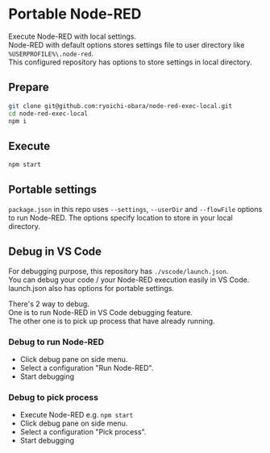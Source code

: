 # Portable Node-RED

Execute Node-RED with local settings.  
Node-RED with default options stores settings file to user directory like ``%USERPROFILE%\.node-red``.  
This configured repository has options to store settings in local directory.  


## Prepare

```sh
git clone git@github.com:ryoichi-obara/node-red-exec-local.git
cd node-red-exec-local
npm i
```

## Execute

```sh
npm start
```


## Portable settings

``package.json`` in this repo uses ``--settings``, ``--userDir`` and ``--flowFile`` options to run Node-RED.
The options specify location to store in your local directory.


## Debug in VS Code

For debugging purpose, this repository has ``./vscode/launch.json``.  
You can debug your code / your Node-RED execution easily in VS Code.  
launch.json also has options for portable settings.  

There's 2 way to debug.  
One is to run Node-RED in VS Code debugging feature.  
The other one is to pick up process that have already running.  

### Debug to run Node-RED

* Click debug pane on side menu.
* Select a configuration "Run Node-RED".
* Start debugging

### Debug to pick process

* Execute Node-RED e.g. ``npm start``
* Click debug pane on side menu.
* Select a configuration "Pick process".
* Start debugging
